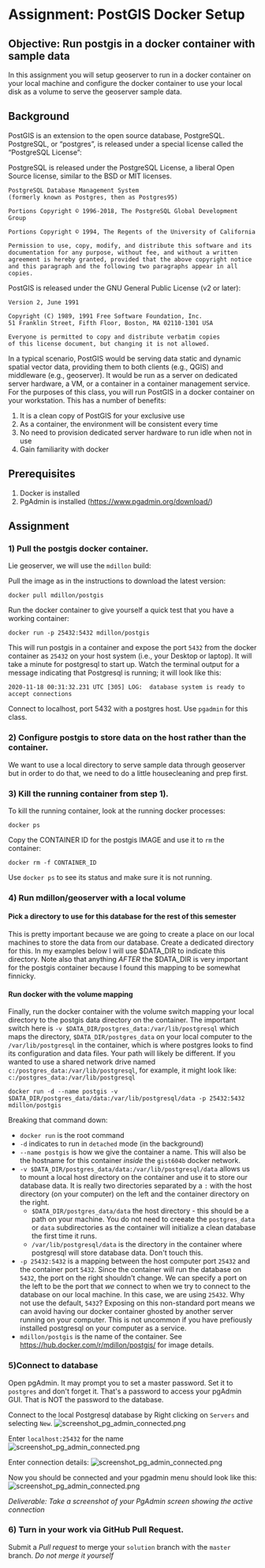 # Assignment: PostGIS Docker Setup

## Objective: Run postgis in a docker container with sample data

In this assignment you will setup geoserver to run in a docker container on your local machine and configure the docker container to use your local disk as a volume to serve the geoserver sample data. 

## Background
PostGIS is an extension to the open source database, PostgreSQL. PostgreSQL, or “postgres”, is released under a special license called the “PostgreSQL License”:

PostgreSQL is released under the PostgreSQL License, a liberal Open Source license, similar to the BSD or MIT licenses.
```
PostgreSQL Database Management System
(formerly known as Postgres, then as Postgres95)

Portions Copyright © 1996-2018, The PostgreSQL Global Development Group

Portions Copyright © 1994, The Regents of the University of California

Permission to use, copy, modify, and distribute this software and its documentation for any purpose, without fee, and without a written agreement is hereby granted, provided that the above copyright notice and this paragraph and the following two paragraphs appear in all copies.
```
PostGIS is released under the GNU General Public License (v2 or later):

``` GNU GENERAL PUBLIC LICENSE
Version 2, June 1991

Copyright (C) 1989, 1991 Free Software Foundation, Inc.
51 Franklin Street, Fifth Floor, Boston, MA 02110-1301 USA

Everyone is permitted to copy and distribute verbatim copies
of this license document, but changing it is not allowed.
```

In a typical scenario, PostGIS would be serving data static and dynamic spatial vector data, providing them to both clients (e.g., QGIS) and middleware (e.g., geoserver). It  would be run as a server on dedicated server hardware, a VM, or a container in a container management service. For the purposes of this class, you will run PostGIS in a docker container on your workstation. This has a number of benefits:
1) It is a clean copy of PostGIS for your exclusive use
2) As a container, the environment will be consistent every time
3) No need to provision dedicated server hardware to run idle when not in use
4) Gain familiarity with docker

## Prerequisites
1) Docker is installed
2) PgAdmin is installed (https://www.pgadmin.org/download/)

## Assignment

### 1) Pull the postgis docker container.

Lie geoserver, we will use the `mdillon` build:


Pull the image as in the instructions to download the latest version:

```
docker pull mdillon/postgis
```

Run the docker container to give yourself a quick test that you have a working container:

```
docker run -p 25432:5432 mdillon/postgis
```

This will run postgis in a container and expose the port `5432` from the docker container as `25432` on your host system (i.e., your Desktop or laptop). It will take a minute for postgresql to start up. Watch the terminal output for a message indicating that Postgresql is running; it will look like this: 
```
2020-11-18 00:31:32.231 UTC [305] LOG:  database system is ready to accept connections
```

Connect to localhost, port 5432 with a postgres host. Use  `pgadmin` for this class.

### 2) Configure postgis to store data on the host rather than the container.

We want to use a local directory to serve sample data through geoserver but in order to do that, we need to do a little housecleaning and prep first.

### 3) Kill the running container from step 1). 
To kill the running container, look at the running docker processes:
```
docker ps
```
Copy the CONTAINER ID for the postgis IMAGE and use it to `rm` the container:
```
docker rm -f CONTAINER_ID
```
Use `docker ps` to see its status and make sure it is not running.

### 4) Run mdillon/geoserver with a local volume
#### Pick a directory to use for this database for the rest of this semester
This is pretty important because we are going to create a place on our local machines to store the data from our database. Create a dedicated directory for this. In my examples below I will use $DATA_DIR to indicate this directory. Note also that anything _AFTER_ the $DATA_DIR is very important for the postgis container because I found this mapping to be somewhat finnicky.

#### Run docker with the volume mapping

Finally, run the docker container with the volume switch mapping your local directory to the postgis data directory on the container. The important switch here is `-v $DATA_DIR/postgres_data:/var/lib/postgresql` which maps the directory, `$DATA_DIR/postgres_data` on your local computer to the `/var/lib/postgresql` in the container, which is where postgres looks to find its configuration and data files. Your path will likely be different. If you wanted to use a shared network drive named `c:/postgres_data:/var/lib/postgresql`, for example, it might look like: `c:/postgres_data:/var/lib/postgresql`

```
docker run -d --name postgis -v $DATA_DIR/postgres_data/data:/var/lib/postgresql/data -p 25432:5432 mdillon/postgis
```
Breaking that command down:
- `docker run` is the root command
- `-d` indicates to run in `detached` mode (in the background)
- `--name postgis` is how we give the container a name. This will also be the hostname for this container _inside_ the `gist604b` docker network.
- `-v $DATA_DIR/postgres_data/data:/var/lib/postgresql/data` allows us to mount a local host directory on the container and use it to store our database data. It is really two directories separated by a `:` with the host directory (on your computer) on the left and the container directory on the right. 
  - `$DATA_DIR/postgres_data/data` the host directory - this should be a path on your machine. You do not need to creeate the `postgres_data` or `data` subdirectories as the container will initialize a clean database the first time it runs.
  - `/var/lib/postgresql/data` is the directory in the container where postgresql will store database data. Don't touch this.
- `-p 25432:5432` is a mapping between the host computer port `25432` and the container port `5432`. Since the container will run the database on `5432`, the port on the right shouldn't change. We can specify a port on the left to be the port that _we_ connect to when we try to connect to the database on our local machine. In this case, we are using `25432`. Why not use the default, `5432`? Exposing on this non-standard port means we can avoid having our docker container ghosted by another server running on your computer. This is not uncommon if you have prefiously installed postgresql on your computer as a service.
- `mdillon/postgis` is the name of the container. See https://hub.docker.com/r/mdillon/postgis/ for image details.

### 5)Connect to database
Open pgAdmin. It may prompt you to set a master password. Set it to `postgres` and don't forget it. That's a password to access your pgAdmin GUI. That is NOT the password to the database.

Connect to the local Postgresql database by Right clicking on `Servers` and selecting `New`.
![screenshot_pg_admin_connected.png](screenshot_pgadmin_create_server.png)

Enter `localhost:25432` for the name
![screenshot_pg_admin_connected.png](screenshot_pgadmin_connection_1.png)

Enter connection details:
![screenshot_pg_admin_connected.png](screenshot_pgadmin_connection_2.png)

Now you should be connected and your pgadmin menu should look like this:
![screenshot_pg_admin_connected.png](screenshot_pgadmin_connected.png)

_Deliverable: Take a screenshot of your PgAdmin screen showing the active connection_

### 6) Turn in your work via GitHub Pull Request. 

Submit a *Pull request* to merge your `solution` branch with the `master` branch. _Do not merge it yourself_

